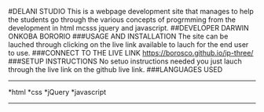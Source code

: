 #DELANI STUDIO
This is a webpage development site that manages to help the students go through the various concepts of progrmming from the development in html mcsss jquery and javascript.
##DEVELOPER
DARWIN ONKOBA BORORIO
###USAGE AND INSTALLATION
The site can be lauched through clicking on the live link available to lauch for the end user to use.
###CONNECT TO THE LIVE LINK
https://borosco.github.io/ip-three/
###SETUP INSTRUCTIONS
No setuo instructions needed you just lauch through the live link on the github live link.
###LANGUAGES USED
***
*html
*css
*jQuery 
*javascript
***

